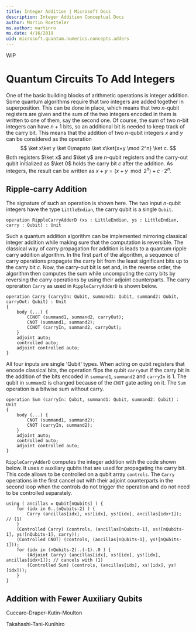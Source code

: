 ```yaml
---
title: Integer Addition | Microsoft Docs
description: Integer Addition Conceptual Docs
author: Martin Roetteler
ms.author: martinro
ms.date: 4/16/2019
uid: microsoft.quantum.numerics.concepts.adders
---
```


WIP

# Quantum Circuits To Add Integers 

One of the basic building blocks of arithmetic operations is integer addition. Some quantum algorithms require that two integers are added together in superposition. This can be done in place, which means that two $n$-qubit registers are given and the sum of the two integers encoded in them is written to one of them, say the second one. Of course, the sum of two $n$-bit integers can have $n+1$ bits, so an additional bit is needed to keep track of the carry bit. This means that the addition of two $n$-qubit integers $x$ and $y$ can be considered as the operation
$$
\ket x\ket y \ket 0\mapsto \ket x\ket{x+y \mod 2^n} \ket c.
$$
Both registers $\ket x$ and $\ket y$ are $n$-qubit registers and the carry-out qubit initialized as $\ket 0$ holds the carry bit $c$ after the addition. As integers, the result can be written as $x + y = (x+y \mod 2^n) + c\cdot 2^n$.

## Ripple-carry Addition

The signature of such an operation is shown here. The two input $n$-qubit integers have the type `LittleEndian`, the carry qubit is a single `Qubit`.

```qsharp
operation RippleCarryAdderD (xs : LittleEndian, ys : LittleEndian, carry : Qubit) : Unit
```

Such a quantum addition algorithm can be implemented mirroring classical integer addition while making sure that the computation is reversible. The classical way of carry propagation for addition is leads to a quantum ripple carry addition algorithm. In the first part of the algorithm, a sequence of carry operations propagate the carry bit from the least significant bits up to the carry bit $c$. Now, the carry-out bit is set and, in the reverse order, the algorithm then computes the sum while uncomputing the carry bits by reversing the carry operations by using their adjoint counterparts. The carry opreration `Carry` as used in `RippleCarryAdderD` is shown below.

```qsharp
operation Carry (carryIn: Qubit, summand1: Qubit, summand2: Qubit, carryOut: Qubit) : Unit
{
    body (...) {
        CCNOT (summand1, summand2, carryOut);
        CNOT (summand1, summand2);
        CCNOT (carryIn, summand2, carryOut);
    }
    adjoint auto;
    controlled auto;
    adjoint controlled auto;
}
```
All four inputs are single 'Qubit' types. When acting on qubit registers that encode classical bits, the operation flips the qubit `carryOut` if the carry bit in the addition of the bits encoded in `summand1`, `summand2` and `carryIn` is 1. The qubit in `summand2` is changed because of the `CNOT` gate acting on it. The `Sum` operation is a bitwise sum without carry. 


```qsharp
operation Sum (carryIn: Qubit, summand1: Qubit, summand2: Qubit) : Unit
{
    body (...) {
        CNOT (summand1, summand2);
        CNOT (carryIn, summand2);
    }
    adjoint auto;
    controlled auto;
    adjoint controlled auto;
}
```

 `RippleCarryAdderD` computes the integer addition with the code shown below. It uses $n$ auxiliary qubits that are used for propagating the carry bit. This code allows to be controlled on a qubit array `controls`. The `Carry` operations in the first cancel out with their adjoint counterparts in the second loop when the controls do not trigger the operation and do not need to be controlled separately. 

```qsharp
using ( ancillas = Qubit[nQubits] ) {
    for (idx in 0..(nQubits-2) ) {
        Carry (ancillas[idx], xs![idx], ys![idx], ancillas[idx+1]);           // (1)
    }
    (Controlled Carry) (controls, (ancillas[nQubits-1], xs![nQubits-1], ys![nQubits-1], carry));
    (Controlled CNOT) (controls, (ancillas[nQubits-1], ys![nQubits-1]));
    for (idx in (nQubits-2)..(-1)..0 ) {
        (Adjoint Carry) (ancillas[idx], xs![idx], ys![idx], ancillas[idx+1]); // cancels with (1)
        (Controlled Sum) (controls, (ancillas[idx], xs![idx], ys![idx]));
    }
}
```

## Addition with Fewer Auxiliary Qubits
Cuccaro-Draper-Kutin-Moulton 

Takahashi-Tani-Kunihiro



